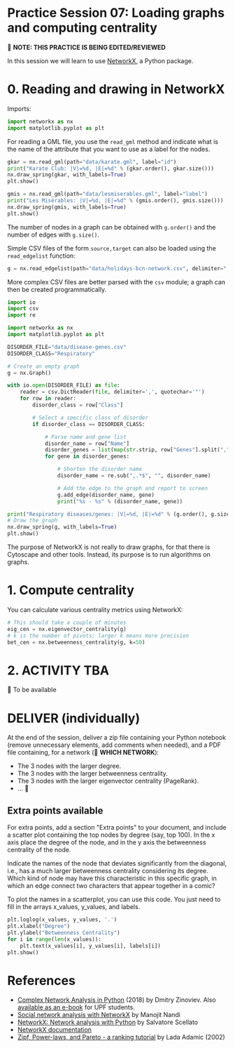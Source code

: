 # Practice Session 07: Loading graphs and computing centrality

:construction: **NOTE: THIS PRACTICE IS BEING EDITED/REVIEWED**

In this session we will learn to use [NetworkX](https://networkx.github.io/), a Python package.

# 0. Reading and drawing in NetworkX

Imports:

```python
import networkx as nx
import matplotlib.pyplot as plt
```

For reading a GML file, you use the `read_gml` method and indicate what is the name of the attribute that you want to use as a label for the nodes.

```python
gkar = nx.read_gml(path="data/karate.gml", label="id")
print("Karate Club: |V|=%d, |E|=%d" % (gkar.order(), gkar.size()))
nx.draw_spring(gkar, with_labels=True)
plt.show()

gmis = nx.read_gml(path="data/lesmiserables.gml", label="label")
print("Les Misèrables: |V|=%d, |E|=%d" % (gmis.order(), gmis.size()))
nx.draw_spring(gmis, with_labels=True)
plt.show()
```

The number of nodes in a graph can be obtained with `g.order()` and the number of edges with `g.size()`.

Simple CSV files of the form `source,target` can also be loaded using the `read_edgelist` function:

```python
g = nx.read_edgelist(path="data/holidays-bcn-network.csv", delimiter=",")
```

More complex CSV files are better parsed with the `csv` module; a graph can then be created programmatically.

```python
import io
import csv
import re

import networkx as nx
import matplotlib.pyplot as plt

DISORDER_FILE="data/disease-genes.csv"
DISORDER_CLASS="Respiratory"

# Create an empty graph
g = nx.Graph()

with io.open(DISORDER_FILE) as file:
    reader = csv.DictReader(file, delimiter=',', quotechar='"')
    for row in reader:
        disorder_class = row["Class"]

        # Select a specific class of disorder
        if disorder_class == DISORDER_CLASS:

            # Parse name and gene list
            disorder_name = row["Name"]
            disorder_genes = list(map(str.strip, row["Genes"].split(",")))
            for gene in disorder_genes:

                # Shorten the disorder name
                disorder_name = re.sub(",.*$", "", disorder_name)

                # Add the edge to the graph and report to screen
                g.add_edge(disorder_name, gene)
                print("%s - %s" % (disorder_name, gene))

print("Respiratory diseases/genes: |V|=%d, |E|=%d" % (g.order(), g.size()))
# Draw the graph
nx.draw_spring(g, with_labels=True)
plt.show()
```

The purpose of NetworkX is not really to draw graphs, for that there is Cytoscape and other tools. Instead, its purpose is to run algorithms on graphs.

# 1. Compute centrality

You can calculate various centrality metrics using NetworkX:

```python
# This should take a couple of minutes
eig_cen = nx.eigenvector_centrality(g)
# k is the number of pivots; larger k means more precision
bet_cen = nx.betweenness_centrality(g, k=50)
```

# 2. ACTIVITY TBA

:construction: To be available

# DELIVER (individually)

At the end of the session, deliver a zip file containing your Python notebook (remove unnecessary elements, add comments when needed), and a PDF file containing, for a network (:construction: **WHICH NETWORK**):

* The 3 nodes with the larger degree.
* The 3 nodes with the larger betweenness centrality.
* The 3 nodes with the larger eigenvector centrality (PageRank).
* ... :construction:

## Extra points available

For extra points, add a section "Extra points" to your document, and include a scatter plot containing the top nodes by degree (say, top 100). In the x axis place the degree of the node, and in the y axis the betweenness centrality of the node.

Indicate the names of the node that deviates significantly from the diagonal, i.e., has a much larger betweenness centrality considering its degree. Which kind of node may have this characteristic in this specific graph, in which an edge connect two characters that appear together in a comic?

To plot the names in a scatterplot, you can use this code. You just need to fill in the arrays x_values, y_values, and labels.

```python
plt.loglog(x_values, y_values, '.')
plt.xlabel("Degree")
plt.ylabel("Betweenness Centrality")
for i in range(len(x_values)):
    plt.text(x_values[i], y_values[i], labels[i])
plt.show()
```

# References

* [Complex Network Analysis in Python](https://www.amazon.com/gp/product/1680502697/) (2018) by Dmitry Zinoviev. Also [available as an e-book](https://upfinder.upf.edu/iii/encore/record/C__Rb1557007?lang=cat) for UPF students.
* [Social network analysis with NetworkX](https://blog.dominodatalab.com/social-network-analysis-with-networkx/) by Manojit Nandi
* [NetworkX: Network analysis with Python](https://www.cl.cam.ac.uk/~cm542/teaching/2010/stna-pdfs/stna-lecture8.pdf) by Salvatore Scellato
* [NetworkX documentation](https://networkx.github.io/)
* [Zipf, Power-laws, and Pareto - a ranking tutorial](http://www.labs.hp.com/research/idl/papers/ranking/ranking.html) by Lada Adamic (2002)
